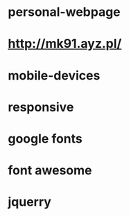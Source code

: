 # personal-webpage

# http://mk91.ayz.pl/

# mobile-devices

# responsive

# google fonts

# font awesome

# jquerry
